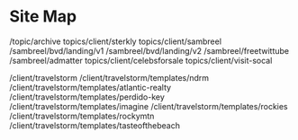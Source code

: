 # Site Map

/topic/archive
topics/client/sterkly
topics/client/sambreel
  /sambreel/bvd/landing/v1
  /sambreel/bvd/landing/v2
  /sambreel/freetwittube
  /sambreel/admatter
topics/client/celebsforsale
topics/client/visit-socal

/client/travelstorm
/client/travelstorm/templates/ndrm
/client/travelstorm/templates/atlantic-realty
/client/travelstorm/templates/perdido-key
/client/travelstorm/templates/imagine
/client/travelstorm/templates/rockies
/client/travelstorm/templates/rockymtn
/client/travelstorm/templates/tasteofthebeach
